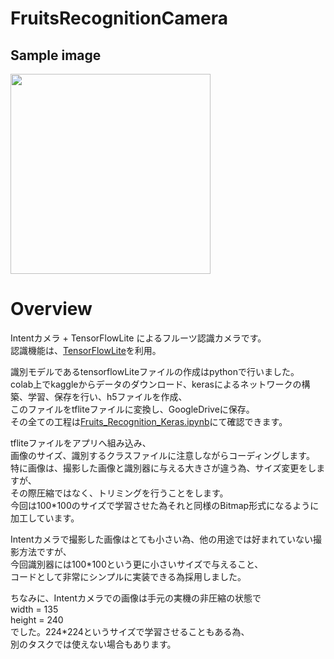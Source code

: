 # FruitsRecognitionCamera
## Sample image  
<img src="https://user-images.githubusercontent.com/37995730/50756840-db033a80-12a0-11e9-9ef5-e8dab346e86c.png" width="320px">  

# Overview  

Intentカメラ + TensorFlowLite によるフルーツ認識カメラです。  
認識機能は、[TensorFlowLite](https://codelabs.developers.google.com/codelabs/tensorflow-for-poets-2-tflite/#0)を利用。  


識別モデルであるtensorflowLiteファイルの作成はpythonで行いました。  
colab上でkaggleからデータのダウンロード、kerasによるネットワークの構築、学習、保存を行い、h5ファイルを作成、  
このファイルをtfliteファイルに変換し、GoogleDriveに保存。  
その全ての工程は[Fruits_Recognition_Keras.ipynb](https://github.com/maro-amoeba/FruitsRecognitionCamera/blob/master/Fruits_Recognition_Keras.ipynb)にて確認できます。  
  
tfliteファイルをアプリへ組み込み、  
画像のサイズ、識別するクラスファイルに注意しながらコーディングします。  
特に画像は、撮影した画像と識別器に与える大きさが違う為、サイズ変更をしますが、  
その際圧縮ではなく、トリミングを行うことをします。  
今回は100*100のサイズで学習させた為それと同様のBitmap形式になるように加工しています。  

Intentカメラで撮影した画像はとても小さい為、他の用途では好まれていない撮影方法ですが、  
今回識別器には100*100という更に小さいサイズで与えること、  
コードとして非常にシンプルに実装できる為採用しました。  

ちなみに、Intentカメラでの画像は手元の実機の非圧縮の状態で  
width = 135  
height = 240  
でした。224*224というサイズで学習させることもある為、  
別のタスクでは使えない場合もあります。  
